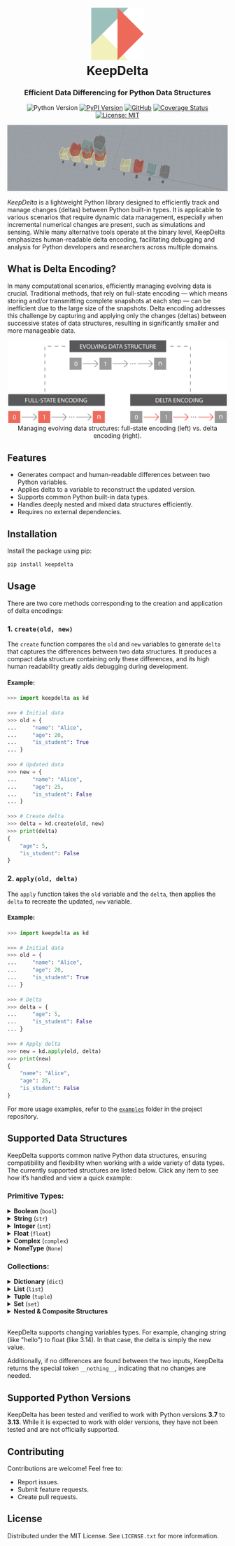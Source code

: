 <h1 align="center">
    <br>
    <img src="https://raw.githubusercontent.com/aslan-ng/keepdelta/refs/heads/main/assets/logo.png" alt="KeepDelta" width="120">
    <br>
    KeepDelta
</h1>

<h3 align="center">
    Efficient Data Differencing for Python Data Structures
</h3>

<div align="center">

![Python Version](https://img.shields.io/badge/python-≥3.7-blue)
[![PyPI Version](https://img.shields.io/pypi/v/keepdelta.svg)](https://pypi.org/project/keepdelta/)
[![GitHub](https://img.shields.io/badge/github-30363f?logo=github&logoColor=white)](https://github.com/aslan-ng/keepdelta)
[![Coverage Status](https://coveralls.io/repos/github/aslan-ng/keepdelta/badge.svg?branch=main)](https://coveralls.io/github/aslan-ng/keepdelta?branch=main)
[![License: MIT](https://img.shields.io/badge/license-MIT-yellow.svg)](https://opensource.org/licenses/MIT)

</div>

![Header Image](https://raw.githubusercontent.com/aslan-ng/keepdelta/refs/heads/main/assets/header.png)

*KeepDelta* is a lightweight Python library designed to efficiently track and manage changes (deltas) between Python built-in types. It is applicable to various scenarios  that require dynamic data management, especially when incremental numerical changes are present, such as simulations and sensing. While many alternative tools operate at the binary level, KeepDelta emphasizes human-readable delta encoding, facilitating debugging and analysis for Python developers and researchers across multiple domains.

## What is Delta Encoding?
In many computational scenarios, efficiently managing evolving data is crucial. Traditional methods, that rely on full-state encoding — which means storing and/or transmitting complete snapshots at each step — can be inefficient due to the large size of the snapshots. Delta encoding addresses this challenge by capturing and applying only the changes (deltas) between successive states of data structures, resulting in significantly smaller and more manageable data.

<div align="center">
    <img src="https://raw.githubusercontent.com/aslan-ng/keepdelta/refs/heads/main/assets/delta_encoding.png" alt="Comparison between traditional data management method and delta encoding." width="500">
    </br>
    Managing evolving data structures: full-state encoding (left) vs. delta encoding (right).
</div>

## Features
* Generates compact and human-readable differences between two Python variables.
* Applies delta to a variable to reconstruct the updated version.
* Supports common Python built-in data types.
* Handles deeply nested and mixed data structures efficiently.
* Requires no external dependencies.

## Installation
Install the package using pip:
```sh
pip install keepdelta
```

## Usage
There are two core methods corresponding to the creation and application of delta encodings:

### 1. `create(old, new)`
The `create` function compares the `old` and `new` variables to generate `delta` that captures the differences between two data structures. It produces a compact data structure containing only these differences, and its high human readability greatly aids debugging during development.

#### Example:
```python
>>> import keepdelta as kd

>>> # Initial data
>>> old = {
...     "name": "Alice",
...     "age": 20,
...     "is_student": True
... }

>>> # Updated data
>>> new = {
...     "name": "Alice",
...     "age": 25,
...     "is_student": False
... }

>>> # Create delta
>>> delta = kd.create(old, new)
>>> print(delta)
{
    "age": 5,
    "is_student": False
}
```

### 2. `apply(old, delta)`

The `apply` function takes the `old` variable and the `delta`, then applies the `delta` to recreate the updated, `new` variable.

#### Example:
```python
>>> import keepdelta as kd

>>> # Initial data
>>> old = {
...     "name": "Alice",
...     "age": 20,
...     "is_student": True
... }

>>> # Delta
>>> delta = {
...     "age": 5,
...     "is_student": False
... }

>>> # Apply delta
>>> new = kd.apply(old, delta)
>>> print(new)
{
    "name": "Alice",
    "age": 25,
    "is_student": False
}
```

For more usage examples, refer to the [`examples`](https://github.com/aslan-ng/KeepDelta/tree/main/examples) folder in the project repository.

## Supported Data Structures
KeepDelta supports common native Python data structures, ensuring compatibility and flexibility when working with a wide variety of data types. The currently supported structures are listed below. Click any item to see how it’s handled and view a quick example:


### Primitive Types:
<details>
<summary>
    <b>Boolean</b> (<code>bool</code>)
</summary>
<br>

Since booleans have only two states, the delta is simply the new state (True or False).

#### Example:
```python
>>> import keepdelta as kd

>>> # Initial data
>>> old = False

>>> # Updated data
>>> new = True

>>> # Create delta
>>> delta = kd.create(old, new)
>>> print(delta)
True
```
<br>
</details>

<details>
<summary>
    <b>String</b> (<code>str</code>)
</summary>
<br>

The delta for strings is simply the new string value.

#### Example:
```python
>>> import keepdelta as kd

>>> # Initial data
>>> old = "hello"

>>> # Updated data
>>> new = "bye"

>>> # Create delta
>>> delta = kd.create(old, new)
>>> print(delta)
bye
```
</details>

<details>
<summary>
    <b>Integer</b> (<code>int</code>)
</summary>
<br>

For integers, the delta is computed as subtraction of values, yielding the offset to apply during reconstruction.

#### Example:
```python
>>> import keepdelta as kd

>>> # Initial data
>>> old = 42

>>> # Updated data
>>> new = 45

>>> # Create delta
>>> delta = kd.create(old, new)
>>> print(delta)
3
```
</details>

<details>
<summary>
    <b>Float</b> (<code>float</code>)
</summary>
<br>

For floats, the delta is computed as subtraction of values, yielding the offset to apply during reconstruction.

#### Example:
```python
>>> import keepdelta as kd

>>> # Initial data
>>> old = 3

>>> # Updated data
>>> new = 3.14

>>> # Create delta
>>> delta = kd.create(old, new)
>>> print(delta)
0.14
```
</details>

<details>
<summary>
    <b>Complex</b> (<code>complex</code>)
</summary>
<br>

For complex numbers, the delta is computed as subtraction of values, yielding the offset to apply during reconstruction.

#### Example:
```python
>>> import keepdelta as kd

>>> # Initial data
>>> old = 3+4j

>>> # Updated data
>>> new = 1+5j

>>> # Create delta
>>> delta = kd.create(old, new)
>>> print(delta)
(-2+1j)
```
</details>

<details>
<summary>
    <b>NoneType</b> (<code>None</code>)
</summary>
<br>

Since KeepDelta supports type change, it is possible to track the changes from `None` to other types or vise versa.

#### Example:
```python
>>> import keepdelta as kd

>>> # Initial data
>>> old = 1.62

>>> # Updated data
>>> new = None

>>> # Create delta
>>> delta = kd.create(old, new)
>>> print(delta)
None
```
</details>

### Collections:
<details>
<summary>
    <b>Dictionary</b> (<code>dict</code>)
</summary>
<br>

When diffing dictionaries, key-value pairs in the inputs are compared. The key removal is marked with the special token `__delete__`.

#### Example:
```python
>>> import keepdelta as kd

>>> # Initial data
>>> old = {
...     "location": "earth",
...     "age": 20,
...     "snacks": ["chocolate", "bananas"],
...     "student": True,  # Will be removed.
... }

>>> # Updated data
>>> new = {
...     "location": "mars",
...     "age": 30,
...     "snacks": ["chocolate", "bananas"],
...     "happy": True,  # The newly added key
... }

>>> # Create delta
>>> delta = kd.create(old, new)
>>> print(delta)
{
    "location": "mars",
    "age": 10,
    "student": "__delete__",  # The removed key
    "happy": True  # The newly added key
}
```
</details>

<details>
<summary>
    <b>List</b> (<code>list</code>)
</summary>
<br>

The delta for a list is a dictionary where each key is a list index and each value describes the change applied at that position; including a numerical offset (to adjust the original element) or `__delete__` (to remove it).

#### Example:
```python
>>> import keepdelta as kd

>>> # Initial data
>>> old = [2, 3, 5, 7]

>>> # Updated data
>>> new = [2, 3, 4]

>>> # Create delta
>>> delta = kd.create(old, new)
>>> print(delta)
{
    2: -1,  # Third element has been decreased by 1.
    3: "__delete__"  # Fourth element has been deleted.
}
```
</details>

<details>
<summary>
    <b>Tuple</b> (<code>tuple</code>)
</summary>
<br>

The delta for a tuple is a dictionary where each key is a list index and each value describes the change applied at that position; including a numerical offset (to adjust the original element) or `__delete__` (to remove it).

#### Example:
```python
>>> import keepdelta as kd

>>> # Initial data
>>> old = (2, 3, 5, 7)

>>> # Updated data
>>> new = (2, 3, 4)

>>> # Create delta
>>> delta = kd.create(old, new)
>>> print(delta)
{
    2: -1,  # Third element has been decreased by 1.
    3: "__delete__"  # Fourth element has been deleted.
}
```
<br>
</details>

<details>
<summary>
    <b>Set</b> (<code>set</code>)
</summary>
<br>

For sets, the delta is a dict with two special keys: `__add__` for items to add and `__remove__` for items to drop.

#### Example:
```python
>>> import keepdelta as kd

>>> # Initial data
>>> old = {1, 2, 3}

>>> # Updated data
>>> new = {2, 3, 5, 7}

>>> # Create delta
>>> delta = kd.create(old, new)
>>> print(delta)
{
    "__add__": {5, 7},
    "__remove__": {1}
}
```
<br>
</details>

<details>
<summary>
    <b>Nested & Composite Structures</b>
</summary>
<br>

KeepDelta supports deeply nested combinations of variables, enabling structures like dictionaries of dictionaries, lists of sets, and other complex, interwoven data types.

#### Example:
```python
>>> import keepdelta as kd

>>> # Initial data
>>> old = {
...     "name": "Alice",
...     "age": 20,
...     "is_student": True,
...     "grades": [85.5, 90.0, 78],
...     "preferences": {
...         "drink": "soda",
...         "sports": {"football", "tennis"},
...     },
... }

>>> # Updated data
>>> new = {
...     "name": "Alice",
...     "age": 25,
...     "is_student": False,
...     "grades": [87, 90.0, 78, 92],
...     "preferences": {
...         "drink": "coffee",
...         "sports": {"football", "bodybuilding"},
...     },
... }

>>> # Create delta
>>> delta = kd.create(old, new)
>>> print(delta)
{
    "is_student": False,
    "grades": {
        0: 87,
        3: 92
    },
    "preferences": {
        "drink": "coffee",
        'sports': {
            "__add__": {"bodybuilding"},
            "__remove__": {"tennis"}
        }
    },
    "age": 5
}
```
</details>

<br>

KeepDelta supports changing variables types. For example, changing string (like "hello") to float (like 3.14). In that case, the delta is simply the new value.

Additionally, if no differences are found between the two inputs, KeepDelta returns the special token `__nothing__`, indicating that no changes are needed.


## Supported Python Versions
KeepDelta has been tested and verified to work with Python versions **3.7** to **3.13**. While it is expected to work with older versions, they have not been tested and are not officially supported.

## Contributing
Contributions are welcome! Feel free to:
* Report issues.
* Submit feature requests.
* Create pull requests.

## License
Distributed under the MIT License. See `LICENSE.txt` for more information.